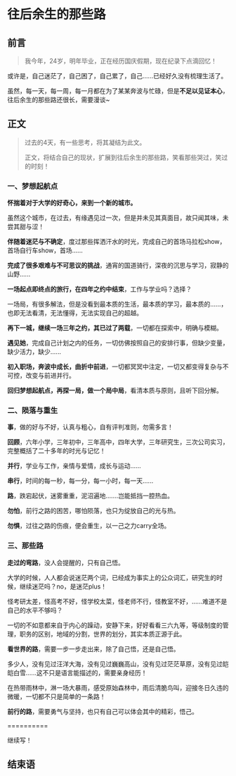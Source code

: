 # 往后余生的那些路

## 前言

> 我今年，24岁，明年毕业，正在经历国庆假期，现在纪录下点滴回忆！

或许是，自己迷茫了，自己困了，自己累了，自己......已经好久没有梳理生活了。

虽然，每一天，每一周，每一月都在为了某某奔波与忙碌，但是**不足以见证本心**，往后余生的那些路还很长，需要漫谈~



## 正文

> 过去的4天，有一些思考，将其凝结为此文。
>
> 正文，将结合自己的现状，扩展到往后余生的那些路，笑看那些哭过，笑过的时刻！

### 一、梦想起航点

**怀揣着对于大学的好奇心，来到一个新的城市。**

虽然这个城市，在过去，有缘遇见过一次，但是并未见其真面目，故只闻其味，未尝其甜与涩！

**伴随着迷茫与不确定**，度过那些挥洒汗水的时光，完成自己的首场马拉松show，首场自行车show，首场......

**完成了很多艰难与不可思议的挑战**，通宵的国道骑行，深夜的沉思与学习，寂静的山野......

**一场起点即终点的旅行，在四年之约中结束**，工作与学业吗？选择？

一场局，有很多解法，但是没看到最本质的生活，最本质的学习，最本质的......，也即无法看清，无法懂得，无法实现自己的超越。

**再下一城，继续一场三年之约，其已过了两载**，一切都在探索中，明确与模糊。

**遇见她**，完成自己计划之内的任务，一切仿佛按照自己的安排行事，但缺少变量，缺少活力，缺少......

**初入职场，奔波中成长，曲折中前进**，一切都冥冥中注定，一切又都变得复杂与不可控，改变与前进并行。

**回归梦想起航点，再探一局，做一个局中局**，看清本质与原则，且听下回分解。





### 二、陨落与重生

**事**，做的好与不好，认真与粗心，自有评判准则，勿需多言！

**回顾**，六年小学，三年初中，三年高中，四年大学，三年研究生，三次公司实习，完整概括了二十多年的时光与记忆！

**并行**，学业与工作，亲情与爱情，成长与运动......

**串行**，时间的每一秒，每一分，每一小时，每一天......

**路**，跌宕起伏，迷雾重重，泥沼遍地.......岂能抵挡一腔热血。

**勿怕**，前行之路的困苦，哪怕陨落，也只为绽放自己的光与热。

**勿惧**，过往之路的伤痕，便会重生，以一己之力carry全场。





### 三、那些路

**走过的弯路**，没人会提醒的，只有自己悟。

大学的时候，人人都会说迷茫两个词，已经成为事实上的公众词汇，研究生的时候，继续迷茫吗？no，是迷茫plus！

怪考研太差，怪高考不好，怪学校太菜，怪老师不行，怪教室不好，......难道不是自己的水平不够吗？

一切的不如意都来自于内心的躁动，安静下来，好好看看三六九等，等级制度的管理，职务的区别，地域的分割，世界的划分，其实本质正源于此。

**看世界的路**，需要一步一步走出来，除了自己悟，还是自己悟。

多少人，没有见过汪洋大海，没有见过巍巍高山，没有见过茫茫草原，没有见过皑皑白雪......这不只是语言能描述的，需要亲身经历！

在热带雨林中，淋一场大暴雨，感受原始森林中，雨后清脆鸟叫，迎接冬日久违的微暖，一切都不只是简单的一条路！

**前行的路**，需要勇气与坚持，也只有自己可以体会其中的精彩，悟己。

==========

继续写！



















## 结束语












































































































































































































































